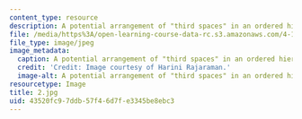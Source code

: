 ```yaml
---
content_type: resource
description: A potential arrangement of "third spaces" in an ordered hierarchy.
file: /media/https%3A/open-learning-course-data-rc.s3.amazonaws.com/4-104-architecture-studio-intentions-spring-2005/43520fc97ddb57f46d7fe3345be8ebc3_2.jpg
file_type: image/jpeg
image_metadata:
  caption: A potential arrangement of "third spaces" in an ordered hierarchy.
  credit: 'Credit: Image courtesy of Harini Rajaraman.'
  image-alt: A potential arrangement of "third spaces" in an ordered hierarchy.
resourcetype: Image
title: 2.jpg
uid: 43520fc9-7ddb-57f4-6d7f-e3345be8ebc3
---
```

